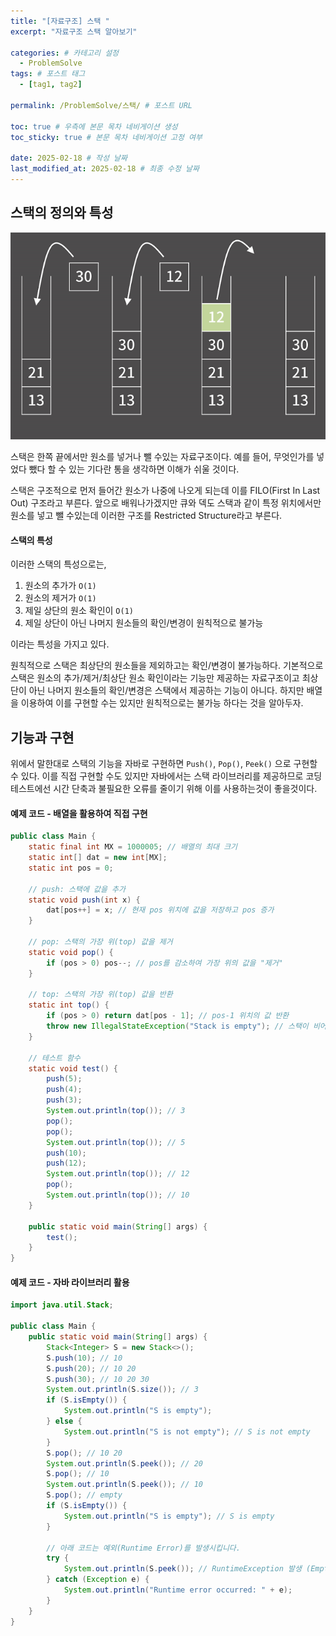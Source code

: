```yaml
---
title: "[자료구조] 스택 "
excerpt: "자료구조 스택 알아보기"

categories: # 카테고리 설정
  - ProblemSolve
tags: # 포스트 태그
  - [tag1, tag2]

permalink: /ProblemSolve/스택/ # 포스트 URL

toc: true # 우측에 본문 목차 네비게이션 생성
toc_sticky: true # 본문 목차 네비게이션 고정 여부

date: 2025-02-18 # 작성 날짜
last_modified_at: 2025-02-18 # 최종 수정 날짜
---
```


## 스택의 정의와 특성

![stack](/assets/images/posts_img/stack.png)

스택은 한쪽 끝에서만 원소를 넣거나 뺄 수있는 자료구조이다. 예를 들어, 무엇인가를 넣었다 뺐다 할 수 있는 기다란 통을 생각하면 이해가 쉬울 것이다.

스택은 구조적으로 먼저 들어간 원소가 나중에 나오게 되는데 이를 FILO(First In Last Out) 구조라고 부른다. 앞으로 배워나가겠지만 큐와 덱도 스택과 같이 특정 위치에서만 원소를 넣고 뺄 수있는데 이러한 구조를 Restricted Structure라고 부른다.

#### 스택의 특성

이러한 스택의 특성으로는,

1. 원소의 추가가 `O(1)`
2. 원소의 제거가 `O(1)`
3. 제일 상단의 원소 확인이 `O(1)`
4. 제일 상단이 아닌 나머지 원소들의 확인/변경이 원칙적으로 불가능

이라는 특성을 가지고 있다.

원칙적으로 스택은 최상단의 원소들을 제외하고는 확인/변경이 불가능하다. 기본적으로 스택은 원소의 추가/제거/최상단 원소 확인이라는 기능만 제공하는 자료구조이고 최상단이 아닌 나머지 원소들의 확인/변경은 스택에서 제공하는 기능이 아니다. 하지만 배열을 이용하여 이를 구현할 수는 있지만 원칙적으로는 불가능 하다는 것을 알아두자.

## 기능과 구현

위에서 말한대로 스택의 기능을 자바로 구현하면 `Push()`, `Pop()`, `Peek()` 으로 구현할 수 있다. 이를 직접 구현할 수도 있지만 자바에서는 스택 라이브러리를 제공하므로 코딩테스트에선 시간 단축과 불필요한 오류를 줄이기 위해 이를 사용하는것이 좋을것이다.

#### 예제 코드 - 배열을 활용하여 직접 구현
```java
public class Main {
    static final int MX = 1000005; // 배열의 최대 크기
    static int[] dat = new int[MX];
    static int pos = 0;

    // push: 스택에 값을 추가
    static void push(int x) {
        dat[pos++] = x; // 현재 pos 위치에 값을 저장하고 pos 증가
    }

    // pop: 스택의 가장 위(top) 값을 제거
    static void pop() {
        if (pos > 0) pos--; // pos를 감소하여 가장 위의 값을 "제거"
    }

    // top: 스택의 가장 위(top) 값을 반환
    static int top() {
        if (pos > 0) return dat[pos - 1]; // pos-1 위치의 값 반환
        throw new IllegalStateException("Stack is empty"); // 스택이 비어 있으면 예외 발생
    }

    // 테스트 함수
    static void test() {
        push(5);
        push(4);
        push(3);
        System.out.println(top()); // 3
        pop();
        pop();
        System.out.println(top()); // 5
        push(10);
        push(12);
        System.out.println(top()); // 12
        pop();
        System.out.println(top()); // 10
    }

    public static void main(String[] args) {
        test();
    }
}
```

#### 예제 코드 - 자바 라이브러리 활용

```java
import java.util.Stack;

public class Main {
    public static void main(String[] args) {
        Stack<Integer> S = new Stack<>();
        S.push(10); // 10
        S.push(20); // 10 20
        S.push(30); // 10 20 30
        System.out.println(S.size()); // 3
        if (S.isEmpty()) {
            System.out.println("S is empty");
        } else {
            System.out.println("S is not empty"); // S is not empty
        }
        S.pop(); // 10 20
        System.out.println(S.peek()); // 20
        S.pop(); // 10
        System.out.println(S.peek()); // 10
        S.pop(); // empty
        if (S.isEmpty()) {
            System.out.println("S is empty"); // S is empty
        }
        
        // 아래 코드는 예외(Runtime Error)를 발생시킵니다.
        try {
            System.out.println(S.peek()); // RuntimeException 발생 (EmptyStackException)
        } catch (Exception e) {
            System.out.println("Runtime error occurred: " + e);
        }
    }
}
```

